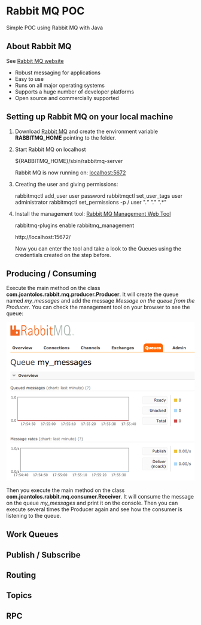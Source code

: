 # Rabbit MQ POC

Simple POC using Rabbit MQ with Java

## About Rabbit MQ

See [Rabbit MQ website](https://www.rabbitmq.com/)

* Robust messaging for applications
* Easy to use
* Runs on all major operating systems
* Supports a huge number of developer platforms
* Open source and commercially supported

## Setting up Rabbit MQ on your local machine

1. Download [Rabbit MQ](https://www.rabbitmq.com/download.html) and create the environment variable **RABBITMQ_HOME** pointing to the folder. 

2. Start Rabbit MQ on localhost

	${RABBITMQ_HOME}/sbin/rabbitmq-server

    Rabbit MQ is now running on: [localhost:5672](localhost:5672)

3. Creating the user and giving permissions:

	rabbitmqctl add_user user password
	rabbitmqctl set_user_tags user administrator
	rabbitmqctl set_permissions -p / user ".*" ".*" ".*"
	
4. Install the management tool:
[Rabbit MQ Management Web Tool](https://www.rabbitmq.com/management.html)

	rabbitmq-plugins enable rabbitmq_management

	http://localhost:15672/
	
	Now you can enter the tool and take a look to the Queues using the credentials created on the step before.
	
## Producing / Consuming

Execute the main method on the class **com.joantolos.rabbit.mq.producer.Producer**. It will create the queue named *my_messages* and add the message *Message on the queue from the Producer*. You can check the management tool on your browser to see the queue:

![my_messages queue](my_messages.png "my_messages queue")

Then you execute the main method on the class **com.joantolos.rabbit.mq.consumer.Receiver**. It will consume the message on the queue *my_messages* and print it on the console. Then you can execute several times the Producer again and see how the consumer is listening to the queue.

## Work Queues

## Publish / Subscribe

## Routing

## Topics

## RPC